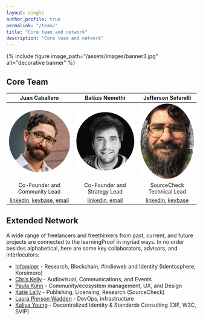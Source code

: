 ```yaml
---
layout: single
author_profile: true
permalink: "/team/"
title: "Core team and network"
description: "Core team and network"
---
```


{% include figure image_path="/assets/images/banner3.jpg" alt="decorative banner" %}


## Core Team

| Juan Caballero | Balázs Nemethi | Jefferson Sofarelli |
|:-:|:-:|:-:|
|![juan_mugshot](/assets/images/juan250.jpg)|![balazs_mugshot](/assets/images/baly250.png)|![jefferson_mugshot](/assets/images/jeff250.jpg)|
| Co-Founder and Community Lead | Co-Founder and Strategy Lead | SourceCheck Technical Lead |
| [linkedin](https://linkedin.com/in/juan-caballero), [keybase](https://keybase.io/by_caballero), [email](jc@lp) | [linkedin](https://linkedin.com/in/balazs-nemethi), [email](bn@lp) | [linkedin](https://linkedin.com/in/jefferson-sofarelli), [keybase](https://keybase.io/jmsofarelli) |

## Extended Network 

A wide range of freelancers and freethinkers from past, current, and future projects are connected to the learningProof in myriad ways. In no order besides alphabetical, here are some key collaborators, advisors, and interlocutors:
* [Infominer](https://infominer.xyz/) - Research, Blockchain, #indieweb and Identity (Identosphere, Korsimoro)
* [Chris Kelly](https://www.linkedin.com/in/chris-kelly-b5b539b4/) - Audiovisual, Communications, and Events
* [Paula Kühn](https://www.linkedin.com/in/paula-k%C3%BChn-045a031a0/) - Community/ecosystem management, UX, and Design
* [Katie Lally](https://www.linkedin.com/in/mklally/) - Publishing, Licensing, Research (SourceCheck)
* [Laura Pierson Wadden](https://lpw.io/) - DevOps, infrastructure
* [Kaliya Young](identitywoman.net) - Decentralized Identity & Standards Consulting (DIF, W3C, SVIP)
